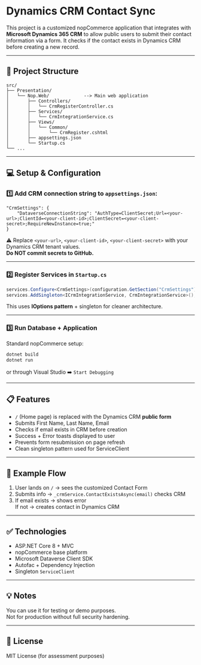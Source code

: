 # Dynamics CRM Contact Sync 

This project is a customized nopCommerce application that integrates with **Microsoft Dynamics 365 CRM** to allow public users to submit their contact information via a form. It checks if the contact exists in Dynamics CRM before creating a new record.

---

## 📂 Project Structure

```
src/
├── Presentation/
│   └── Nop.Web/             --> Main web application
│       ├── Controllers/
│       │   └── CrmRegisterController.cs
│       ├── Services/
│       │   └── CrmIntegrationService.cs
│       ├── Views/
│       │   └── Common/
│       │       └── CrmRegister.cshtml
│       ├── appsettings.json
│       └── Startup.cs
└── ...
```

---

## 💻 Setup & Configuration

### 1️⃣ Add CRM connection string to `appsettings.json`:

```
"CrmSettings": {
    "DataverseConnectionString": "AuthType=ClientSecret;Url=<your-url>;ClientId=<your-client-id>;ClientSecret=<your-client-secret>;RequireNewInstance=true;"
}
```

⚠️ Replace `<your-url>`, `<your-client-id>`, `<your-client-secret>` with your Dynamics CRM tenant values.  
**Do NOT commit secrets to GitHub.**

---

### 2️⃣ Register Services in `Startup.cs`

```csharp
services.Configure<CrmSettings>(configuration.GetSection("CrmSettings"));
services.AddSingleton<ICrmIntegrationService, CrmIntegrationService>();
```

This uses **IOptions pattern** + singleton for cleaner architecture.

---

### 3️⃣ Run Database + Application

Standard nopCommerce setup:
```bash
dotnet build
dotnet run
```

or through Visual Studio ➡️ `Start Debugging`

---

## 📋 Features

- `/` (Home page) is replaced with the Dynamics CRM **public form**
- Submits First Name, Last Name, Email
- Checks if email exists in CRM before creation
- Success + Error toasts displayed to user
- Prevents form resubmission on page refresh
- Clean singleton pattern used for ServiceClient

---

## 📝 Example Flow

1. User lands on `/` → sees the customized Contact Form
2. Submits info → `_crmService.ContactExistsAsync(email)` checks CRM
3. If email exists → shows error  
   If not → creates contact in Dynamics CRM

---

## ✅ Technologies

- ASP.NET Core 8 + MVC
- nopCommerce base platform
- Microsoft Dataverse Client SDK
- Autofac + Dependency Injection
- Singleton `ServiceClient`

---

## 💡 Notes

You can use it for testing or demo purposes.  
Not for production without full security hardening.

---

## 🔗 License

MIT License (for assessment purposes)

